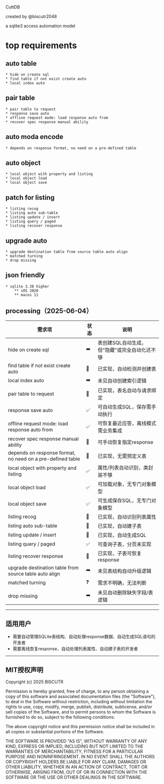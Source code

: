 
CuttDB

created by @biscutr2048

a sqlite3 access automation model

# top requirements

## auto table
    * hide on create sql
    * find table if not exist create auto
    * local index auto
    
## pair table
    * pair table to request
    * response save auto
    * offline request mode: load response auto from 
    * recover spec response manual ability

## auto moda encode
    * depends on response format, no need on a pre-defined table

## auto object
    * local object with property and listing
    * local object load
    * local object save

## patch for listing
    * listing recog
    * listing auto sub-table
    * listing update / insert
    * listing query / paged
    * listing recover response

## upgrade auto
    * upgrade destination table from source table auto align
    * matched turning
    * drop missing

## json friendly
    * sqlite 3.38 higher
        ** iOS 2020
        ** macos 11


## processing（2025-06-04）

| 需求项 | 状态 | 说明 |
|---|---|---|
| hide on create sql | ➡️ | 表创建SQL自动生成，但"隐藏"或完全自动化还不够 |
| find table if not exist create auto | 💯 | 已实现，自动检测并创建表 |
| local index auto | ➡️ | 未见自动创建索引逻辑 |
| pair table to request | 💯 | 已实现，表名自动与请求绑定 |
| response save auto | ✅ | 可自动生成SQL，保存需手动执行 |
| offline request mode: load response auto from | ✅ | 可恢复最近应答，离线模式需业务集成 |
| recover spec response manual ability | 💯 | 可手动恢复指定response |
| depends on response format, no need on a pre-defined table | 💯 | 已实现，无需预定义表 |
| local object with property and listing | ✅ | 属性/列表自动识别，类封装不够 |
| local object load | ✅ | 可加载对象，无专门对象模型 |
| local object save | ✅ | 可生成保存SQL，无专门对象模型 |
| listing recog | 💯 | 已实现，自动识别列表属性 |
| listing auto sub-table | 💯 | 已实现，自动建子表 |
| listing update / insert | 💯 | 已实现，自动生成SQL |
| listing query / paged | ✅ | 可查询子表，分页未实现 |
| listing recover response | 💯 | 已实现，子表可恢复response |
| upgrade destination table from source table auto align | ➡️ | 未见表结构自动升级逻辑 |
| matched turning | ❓ | 需求不明确，无法判断 |
| drop missing | ➡️ | 未见自动删除缺失字段/表逻辑 |

---


## 适用用户

- 需要自动管理SQLite表结构、自动处理response数据、自动生成SQL语句的开发者
- 需要离线恢复response、自动处理列表属性、自动建子表的开发者

---


## MIT授权声明

Copyright (c) 2025 BISCUTR

Permission is hereby granted, free of charge, to any person obtaining a copy of this software and associated documentation files (the "Software"), to deal in the Software without restriction, including without limitation the rights to use, copy, modify, merge, publish, distribute, sublicense, and/or sell copies of the Software, and to permit persons to whom the Software is furnished to do so, subject to the following conditions:

The above copyright notice and this permission notice shall be included in all copies or substantial portions of the Software.

THE SOFTWARE IS PROVIDED "AS IS", WITHOUT WARRANTY OF ANY KIND, EXPRESS OR IMPLIED, INCLUDING BUT NOT LIMITED TO THE WARRANTIES OF MERCHANTABILITY, FITNESS FOR A PARTICULAR PURPOSE AND NONINFRINGEMENT. IN NO EVENT SHALL THE AUTHORS OR COPYRIGHT HOLDERS BE LIABLE FOR ANY CLAIM, DAMAGES OR OTHER LIABILITY, WHETHER IN AN ACTION OF CONTRACT, TORT OR OTHERWISE, ARISING FROM, OUT OF OR IN CONNECTION WITH THE SOFTWARE OR THE USE OR OTHER DEALINGS IN THE SOFTWARE. 

